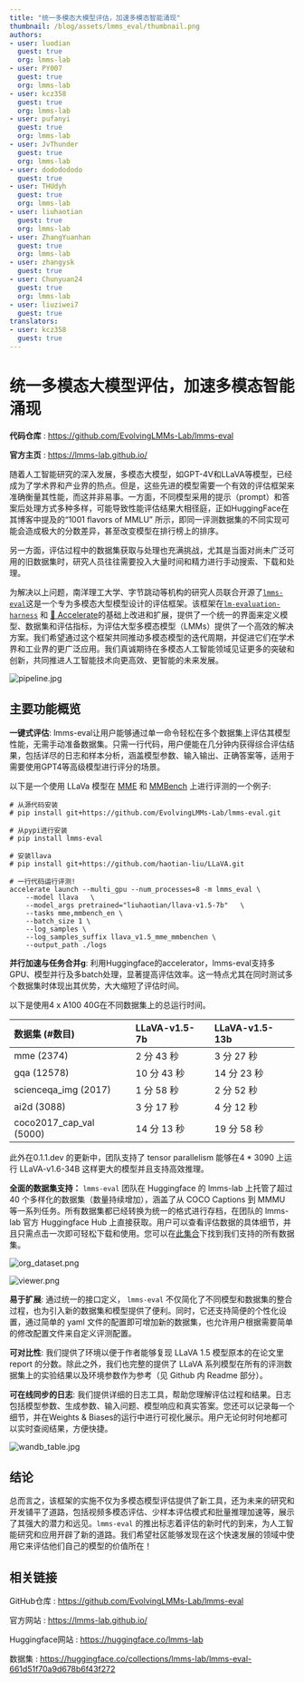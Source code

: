 ```yaml
---
title: "统一多模态大模型评估，加速多模态智能涌现"
thumbnail: /blog/assets/lmms_eval/thumbnail.png
authors:
- user: luodian
  guest: true
  org: lmms-lab
- user: PY007
  guest: true
  org: lmms-lab
- user: kcz358
  guest: true
  org: lmms-lab
- user: pufanyi
  guest: true
  org: lmms-lab
- user: JvThunder
  guest: true
  org: lmms-lab
- user: dododododo
  guest: true
- user: THUdyh
  guest: true
  org: lmms-lab
- user: liuhaotian
  guest: true
  org: lmms-lab
- user: ZhangYuanhan
  guest: true
  org: lmms-lab
- user: zhangysk
  guest: true
- user: Chunyuan24
  guest: true
  org: lmms-lab
- user: liuziwei7
  guest: true
translators:
- user: kcz358
  guest: true
---
```

# 统一多模态大模型评估，加速多模态智能涌现

**代码仓库** : https://github.com/EvolvingLMMs-Lab/lmms-eval

**官方主页** : https://lmms-lab.github.io/

随着人工智能研究的深入发展，多模态大模型，如GPT-4V和LLaVA等模型，已经成为了学术界和产业界的热点。但是，这些先进的模型需要一个有效的评估框架来准确衡量其性能，而这并非易事。一方面，不同模型采用的提示（prompt）和答案后处理方式多种多样，可能导致性能评估结果大相径庭，正如HuggingFace在其博客中提及的“1001 flavors of MMLU” 所示，即同一评测数据集的不同实现可能会造成极大的分数差异，甚至改变模型在排行榜上的排序。

另一方面，评估过程中的数据集获取与处理也充满挑战，尤其是当面对尚未广泛可用的旧数据集时，研究人员往往需要投入大量时间和精力进行手动搜索、下载和处理。

为解决以上问题，南洋理工大学、字节跳动等机构的研究人员联合开源了[`lmms-eval`](https://github.com/EvolvingLMMs-Lab/lmms-eval)这是一个专为多模态大型模型设计的评估框架。该框架在[`lm-evaluation-harness`](https://github.com/EleutherAI/lm-evaluation-harness) 和 [🤗 Accelerate](https://github.com/huggingface/accelerate)的基础上改进和扩展，提供了一个统一的界面来定义模型、数据集和评估指标，为评估大型多模态模型（LMMs）提供了一个高效的解决方案。我们希望通过这个框架共同推动多模态模型的迭代周期，并促进它们在学术界和工业界的更广泛应用。我们真诚期待在多模态人工智能领域见证更多的突破和创新，共同推进人工智能技术向更高效、更智能的未来发展。

![pipeline.jpg](https://huggingface.co/datasets/kcz358/lmms-eval-blog/resolve/main/pipeline.png)

## 主要功能概览

**一键式评估**:  lmms-eval让用户能够通过单一命令轻松在多个数据集上评估其模型性能，无需手动准备数据集。只需一行代码，用户便能在几分钟内获得综合评估结果，包括详尽的日志和样本分析，涵盖模型参数、输入输出、正确答案等，适用于需要使用GPT4等高级模型进行评分的场景。

以下是一个使用 LLaVa 模型在 [MME](https://arxiv.org/abs/2306.13394) 和 [MMBench](https://arxiv.org/abs/2307.06281) 上进行评测的一个例子:

```
# 从源代码安装
# pip install git+https://github.com/EvolvingLMMs-Lab/lmms-eval.git 

# 从pypi进行安装
# pip install lmms-eval

# 安装llava
# pip install git+https://github.com/haotian-liu/LLaVA.git

# 一行代码运行评测!
accelerate launch --multi_gpu --num_processes=8 -m lmms_eval \
    --model llava   \
    --model_args pretrained="liuhaotian/llava-v1.5-7b"   \
    --tasks mme,mmbench_en \
    --batch_size 1 \
    --log_samples \
    --log_samples_suffix llava_v1.5_mme_mmbenchen \
    --output_path ./logs
```

**并行加速与任务合并g**: 利用Huggingface的accelerator，lmms-eval支持多GPU、模型并行及多batch处理，显著提高评估效率。这一特点尤其在同时测试多个数据集时体现出其优势，大大缩短了评估时间。

以下是使用4 x A100 40G在不同数据集上的总运行时间。


| 数据集 (#数目)          | LLaVA-v1.5-7b | LLaVA-v1.5-13b |
| :---------------------- | :------------ | :------------- |
| mme (2374)              | 2 分 43 秒    | 3 分 27 秒     |
| gqa (12578)             | 10 分 43 秒   | 14 分 23 秒    |
| scienceqa_img (2017)    | 1 分 58 秒    | 2 分 52 秒     |
| ai2d (3088)             | 3 分 17 秒    | 4 分 12 秒     |
| coco2017_cap_val (5000) | 14 分 13 秒   | 19 分 58 秒    |

此外在0.1.1.dev 的更新中，团队支持了 tensor parallelism 能够在4 * 3090 上运行 LLaVA-v1.6-34B 这样更大的模型并且支持高效推理。

**全面的数据集支持：** `lmms-eval` 团队在 Huggingface 的 lmms-lab 上托管了超过 40 个多样化的数据集（数量持续增加），涵盖了从 COCO Captions 到 MMMU 等一系列任务。所有数据集都已经转换为统一的格式进行存档，在团队的 lmms-lab 官方 Huggingface Hub 上直接获取。用户可以查看评估数据的具体细节，并且只需点击一次即可轻松下载和使用。您可以在[此集合](https://huggingface.co/collections/lmms-lab/)下找到我们支持的所有数据集。

![org_dataset.png](https://huggingface.co/datasets/kcz358/lmms-eval-blog/resolve/main/org_dataset.png)

![viewer.png](https://huggingface.co/datasets/kcz358/lmms-eval-blog/resolve/main/viewer.png)

**易于扩展**: 通过统一的接口定义， `lmms-eval` 不仅简化了不同模型和数据集的整合过程，也为引入新的数据集和模型提供了便利。同时，它还支持简便的个性化设置，通过简单的 yaml 文件的配置即可增加新的数据集，也允许用户根据需要简单的修改配置文件来自定义评测配置。

**可对比性**: 我们提供了环境以便于作者能够复现 LLaVA 1.5 模型原本的在论文里 report 的分数。除此之外，我们也完整的提供了 LLaVA 系列模型在所有的评测数据集上的实验结果以及环境参数作为参考（见 Github 内 Readme 部分）。

**可在线同步的日志**: 我们提供详细的日志工具，帮助您理解评估过程和结果。日志包括模型参数、生成参数、输入问题、模型响应和真实答案。您还可以记录每一个细节，并在Weights & Biases的运行中进行可视化展示。用户无论何时何地都可以实时查阅结果，方便快捷。

![wandb_table.jpg](https://huggingface.co/datasets/kcz358/lmms-eval-blog/resolve/main/wandb_table.jpg)

## 结论

总而言之，该框架的实施不仅为多模态模型评估提供了新工具，还为未来的研究和开发铺平了道路，包括视频多模态评估、少样本评估模式和批量推理加速等，展示了其强大的潜力和远见。`lmms-eval` 的推出标志着评估的新时代的到来，为人工智能研究和应用开辟了新的道路。我们希望社区能够发现在这个快速发展的领域中使用它来评估他们自己的模型的价值所在！


## 相关链接

GitHub仓库 : https://github.com/EvolvingLMMs-Lab/lmms-eval

官方网站 : https://lmms-lab.github.io/

Huggingface网站 : https://huggingface.co/lmms-lab

数据集 : https://huggingface.co/collections/lmms-lab/lmms-eval-661d51f70a9d678b6f43f272
